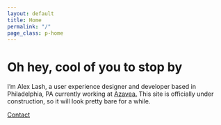 ```yaml
---
layout: default
title: Home
permalink: "/"
page_class: p-home
---
```

# Oh hey, cool of you to stop by
I’m Alex Lash, a user experience designer and developer based in Philadelphia, PA 
currently working at [Azavea.](https://azavea.com) This site is officially under 
construction, so it will look pretty bare for a while. 

<a href="mailto:alex@lash.design" class="c-btn">Contact</a>
